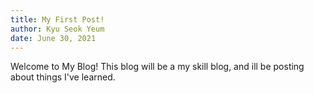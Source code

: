 ```yaml
---
title: My First Post!
author: Kyu Seok Yeum   
date: June 30, 2021
---
```


Welcome to My Blog!
This blog will be a my skill blog, and ill be posting about things I've learned.
